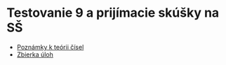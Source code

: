 # Testovanie 9 a prijímacie skúšky na SŠ

* [Poznámky k teórii čísel](teoria_cisel.pdf)
* [Zbierka úloh](zu_t9.pdf)